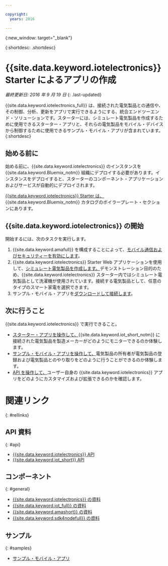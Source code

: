 ```yaml
---

copyright:
  years: 2016

---
```


{:new_window: target="\_blank"}

{:shortdesc: .shortdesc}


# {{site.data.keyword.iotelectronics}} Starter によるアプリの作成
*最終更新日: 2016 年 9 月 19 日*
{: .last-updated}

{{site.data.keyword.iotelectronics_full}} は、接続された電気製品との通信や、その制御、分析、更新をアプリで実行できるようにする、統合エンドツーエンド・ソリューションです。スターターには、シミュレート電気製品を作成するために使用できるスターター・アプリと、それらの電気製品をモバイル・デバイスから制御するために使用できるサンプル・モバイル・アプリが含まれています。
{:shortdesc}

## 始める前に

始める前に、{{site.data.keyword.iotelectronics}} のインスタンスを {{site.data.keyword.Bluemix_notm}} 組織にデプロイする必要があります。インスタンスをデプロイすると、スターターのコンポーネント・アプリケーションおよびサービスが自動的にデプロイされます。

 [{{site.data.keyword.iotelectronics}} Starter は、](https://console.{DomainName}/catalog/starters/iot-for-electronics-starter/){{site.data.keyword.Bluemix_notm}} カタログのボイラープレート・セクションにあります。  

## {{site.data.keyword.iotelectronics}} の開始
開始するには、次のタスクを実行します。

1. {{site.data.keyword.amafull}} を構成することによって、[モバイル通信およびセキュリティーを有効にします](iotelectronics_config_mca.html)。
2. {{site.data.keyword.iotelectronics}} Starter Web アプリケーションを使用して、[シミュレート電気製品を作成します。](iot4ecreatingappliances.html)デモンストレーション目的のため、{{site.data.keyword.iotelectronics}} スターター内ではシミュレート電気製品として洗濯機が使用されています。接続する電気製品として、任意のタイプのスマート家電を選択できます。
3. サンプル・モバイル・アプリを[ダウンロードして接続します](iotelectronics_config_mobile.html)。


## 次に行うこと
{{site.data.keyword.iotelectronics}} で実行できること。

- [スターター・アプリを操作して、](iot4ecreatingappliances.html){{site.data.keyword.iot_short_notm}} に接続された電気製品を製造メーカーがどのようにモニターできるのか体験します。
- [サンプル・モバイル・アプリを操作して、](iotelectronics_config_mobile.html)電気製品の所有者が電気製品の登録および電気製品とのやり取りをどのように行うことができるのか体験します。
- [API を操作して、](http://ibmiotforelectronics.mybluemix.net/public/iot4eregistrationapi.html)ユーザー自身の {{site.data.keyword.iotelectronics}} アプリをどのようにカスタマイズおよび拡張できるのかを確認します。

# 関連リンク
{: #rellinks}
## API 資料
{: #api}
* [{{site.data.keyword.iotelectronics}} API](http://ibmiotforelectronics.mybluemix.net/public/iot4eregistrationapi.html)
* [{{site.data.keyword.iot_short}} API](https://developer.ibm.com/iotfoundation/recipes/api-documentation/)


## コンポーネント
{: #general}

* [{{site.data.keyword.iotelectronics}} の資料](iotelectronics_overview.html)
* [{{site.data.keyword.iot_full}} の資料](https://new-console.ng.bluemix.net/docs/services/IoT/index.html)
*  [{{site.data.keyword.amashort}} の資料](https://new-console.ng.bluemix.net/docs/services/mobileaccess/overview.html)
* [{{site.data.keyword.sdk4nodefull}} の資料](https://new-console.ng.bluemix.net/docs/runtimes/nodejs/index.html#nodejs_runtime)

## サンプル
{: #samples}
* [サンプル・モバイル・アプリ](https://new-console.ng.bluemix.net/docs/starters/IotElectronics/iotelectronics_config_mobile.html)
